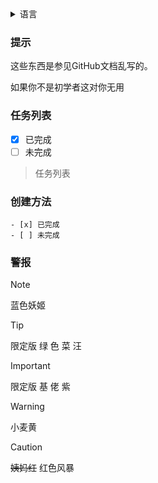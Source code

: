 <details>
<summary>语言</summary>

[English](https://github.com/zhanshenxiaomao/Test-the-repository/blob/main/English.md)

</details>

### 提示

这些东西是参见GitHub文档乱写的。

如果你不是初学者这对你无用

### 任务列表

- [x] 已完成
- [ ] 未完成

>任务列表
### 创建方法
```
- [x] 已完成
- [ ] 未完成
```
### 警报



> [!NOTE]
> 蓝色妖姬

> [!TIP]
> 限定版 绿 色 菜 汪

> [!IMPORTANT]
> 限定版 基 佬 紫

> [!WARNING]
> 小麦黄

> [!CAUTION]
> ~~姨妈红~~ 红色风暴
